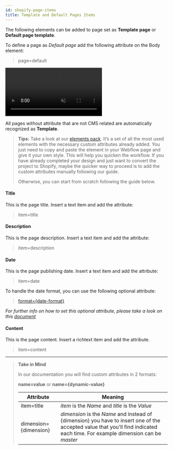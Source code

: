 ```yaml
---
id: shopify-page-items
title: Template and Default Pages Items
---
```


The following elements can be added to page set as **Template page** or **Default page template**. 

To define a page as *Default page* add the following attribute on the Body element:

> page=default

<video autoplay muted playsinline="true" loop>
<source src="/assets/page-type.webm">
</video>

All pages without attribute that are not CMS related are automatically recognized as **Template**.

> **Tips:**
> Take a look at our [elements pack](https://preview.webflow.com/preview/webflow-to-shopify-elements?utm_medium=preview_link&utm_source=designer&utm_content=webflow-to-shopify-elements&preview=71280fc62c37d44b2222bbe7b9a3e953&mode=preview). It’s a set of all the most used elements with the necessary custom attributes already added. You just need to copy and paste the element in your Webflow page and give it your own style. This will help you quicken the workflow. If you have already completed your design and just want to convert the project to Shopify, maybe the quicker way to proceed is to add the custom attributes manually following our guide.
>
> Otherwise, you can start from scratch following the guide below.

#### Title

This is the page title. Insert a text item and add the attribute:

> item=title


#### Description

This is the page description. Insert a text item and add the attribute:

> item=description


#### Date

This is the page publishing date. Insert a text item and add the attribute:

> item=date

To handle the date format, you can use the following optional attribute:

> [format={date-format}](shopify-optional-filters#date-format)

*For further info on how to set this optional attribute, please take a look on this [document](shopify-optional-filters)*

#### Content

This is the page content. Insert a richtext item and add the attribute.

> item=content



---------
> **Take in Mind**
>
> In our documentation you will find custom attributes in 2 formats:
>
> **name=value** or **name={dynamic-value}**
>
>
> **Attribute**             | **Meaning** | 
> -------------             | --------------- |
> | item=title              | *item* is the *Name* and *title* is the *Value* |
> | dimension={dimension}   | *dimension* is the *Name* and instead of {dimension} you have to insert one of the accepted value that you'll find indicated each time. For example dimension can be *master*|